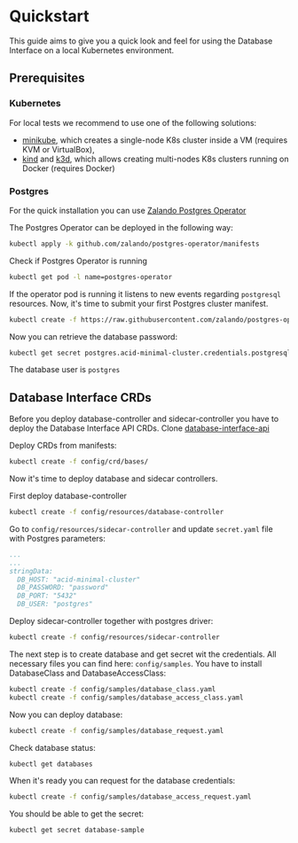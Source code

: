 <h1>Quickstart</h1>

This guide aims to give you a quick look and feel for using the Database Interface on a local Kubernetes environment.

## Prerequisites

### Kubernetes
For local tests we recommend to use one of the following
solutions:

* [minikube](https://github.com/kubernetes/minikube/releases), which creates a
  single-node K8s cluster inside a VM (requires KVM or VirtualBox),
* [kind](https://kind.sigs.k8s.io/) and [k3d](https://k3d.io), which allows creating multi-nodes K8s
  clusters running on Docker (requires Docker)

### Postgres

For the quick installation you can use [Zalando Postgres Operator](https://github.com/zalando/postgres-operator)

The Postgres Operator can be deployed in the following way:

```bash
kubectl apply -k github.com/zalando/postgres-operator/manifests
```

Check if Postgres Operator is running

```bash
kubectl get pod -l name=postgres-operator
```
If the operator pod is running it listens to new events regarding `postgresql`
resources. Now, it's time to submit your first Postgres cluster manifest.
```bash
kubectl create -f https://raw.githubusercontent.com/zalando/postgres-operator/master/manifests/minimal-postgres-manifest.yaml
```

Now you can retrieve the database password:

```bash
kubectl get secret postgres.acid-minimal-cluster.credentials.postgresql.acid.zalan.do -o 'jsonpath={.data.password}' | base64 -d
```

The database user is `postgres`

## Database Interface CRDs

Before you deploy database-controller and sidecar-controller you have to deploy the Database Interface API CRDs.
Clone [database-interface-api](https://github.com/pluralsh/database-interface-api)

Deploy CRDs from manifests:
```bash
kubectl create -f config/crd/bases/
```

Now it's time to deploy database and sidecar controllers. 

First deploy database-controller
```bash
kubectl create -f config/resources/database-controller
```

Go to `config/resources/sidecar-controller` and update `secret.yaml` file with Postgres parameters:

```yaml
...
...
stringData:
  DB_HOST: "acid-minimal-cluster"
  DB_PASSWORD: "password"
  DB_PORT: "5432"
  DB_USER: "postgres"
```

Deploy sidecar-controller together with postgres driver:

```bash
kubectl create -f config/resources/sidecar-controller
```

The next step is to create database and get secret wit the credentials. All necessary files you can find here: `config/samples`.
You have to install DatabaseClass and DatabaseAccessClass:

```bash
kubectl create -f config/samples/database_class.yaml
kubectl create -f config/samples/database_access_class.yaml
```

Now you can deploy database:
```bash
kubectl create -f config/samples/database_request.yaml
```

Check database status:

```bash
kubectl get databases
```

When it's ready you can request for the database credentials:

```bash
kubectl create -f config/samples/database_access_request.yaml
```

You should be able to get the secret:

```bash
kubectl get secret database-sample
```


